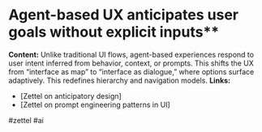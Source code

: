 # Agent-based UX anticipates user goals without explicit inputs**
**Content:** Unlike traditional UI flows, agent-based experiences respond to user intent inferred from behavior, context, or prompts. This shifts the UX from “interface as map” to “interface as dialogue,” where options surface adaptively. This redefines hierarchy and navigation models.
**Links:**
* [Zettel on anticipatory design]
* [Zettel on prompt engineering patterns in UI]

#zettel #ai
